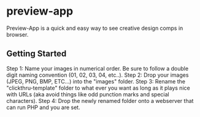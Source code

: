 preview-app
==========

Preview-App is a quick and easy way to see creative design comps in browser.


Getting Started
----------------
Step 1: Name your images in numerical order.  Be sure to follow a double digit naming convention (01, 02, 03, 04, etc..).
Step 2: Drop your images (JPEG, PNG, BMP, ETC...) into the "images" folder.
Step 3: Rename the "clickthru-template" folder to what ever you want as long as it plays nice with URLs (aka avoid things like odd punction marks and special characters).
Step 4: Drop the newly renamed folder onto a webserver that can run PHP and you are set.

